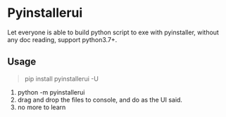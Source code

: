 
# Pyinstallerui

Let everyone is able to build python script to exe with pyinstaller, without any doc reading, support python3.7+.


## Usage

> pip install pyinstallerui -U

1. python -m pyinstallerui
2. drag and drop the files to console, and do as the UI said.
3. no more to learn
